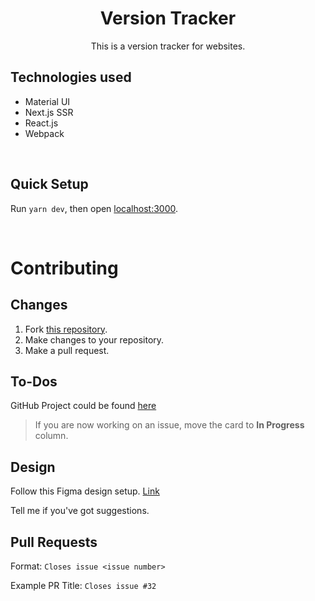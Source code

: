 <h1 align="center"> Version Tracker </h1>
<p align="center"> This is a version tracker for websites. </p>

## Technologies used
- Material UI
- Next.js SSR
- React.js
- Webpack

<br>

## Quick Setup
Run `yarn dev`, then open [localhost:3000](http://localhost:3000).

<br>

# Contributing
## Changes
1. Fork [this repository](https://github.com/mchlbataller/version-track-react).
2. Make changes to your repository.
3. Make a pull request.

## To-Dos
GitHub Project could be found [here](https://github.com/users/mchlbataller/projects/3)

> If you are now working on an issue, move the card to **In Progress** column.


## Design
Follow this Figma design setup. [Link](https://www.figma.com/file/Ld9jtQLmu1J4wATaEwxZtt/Version-Tracker?node-id=0%3A1)

Tell me if you've got suggestions.

## Pull Requests
Format: `Closes issue <issue number>`

Example PR Title: `Closes issue #32`
